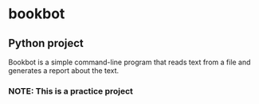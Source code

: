 # bookbot

## Python project

Bookbot is a simple command-line program that reads text from a file and generates a report about the text.


### NOTE: This is a practice project